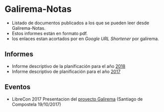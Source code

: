 # Galirema-Notas

* Listado de documentos publicados a los que se pueden leer desde Galirema-Notas.
* Estos informes están en formato pdf.
* los enlaces estan acortados por en _Google URL Shortener_ por galirema.

## Informes

* Informe descriptivo de la planificación para el año [2018](https://goo.gl/xKb1ow)
* Informe descriptivo de planificación para el año [2017](https://goo.gl/Aq337W)


## Eventos

* LibreCon 2017 Presentacion del [proyecto Galirema](https://goo.gl/c9WRHx) (Santiago de Compostela 19/10/2017)

